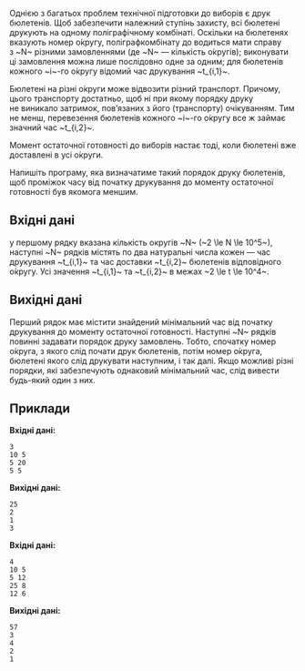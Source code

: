 Однією з&nbsp;багатьох проблем технічної підготовки до&nbsp;виборів є друк бюлетенів. Щоб
забезпечити належний ступінь захисту, всі бюлетені друкують на&nbsp;одному поліграфічному
комбінаті. Оскільки на&nbsp;бюлетенях вказують номер о́кругу, поліграфкомбінату до&nbsp;водиться
мати справу з&nbsp;~N~ різними замовленнями (де&nbsp;~N~ — кількість о́кругів); виконувати ці замовлення
можна лише послідовно одне за&nbsp;одним; для бюлетенів кожного ~i~-го о́кругу відомий час
друкування ~t_{i,1}~.

Бюлетені на&nbsp;різні о́круги може відвозити різний транспорт. Причому, цього транспорту
достатньо, щоб ні&nbsp;при якому порядку друку не&nbsp;виникало затримок, пов’язаних з&nbsp;його
(транспорту) очікуванням. Тим не&nbsp;менш, перевезення бюлетенів кожного ~i~-го о́кругу все&nbsp;ж&nbsp;займає
значний час ~t_{i,2}~.

Момент остаточної готовності до&nbsp;виборів настає тоді, коли бюлетені вже доставлені в&nbsp;усі
о́круги.

Напишіть програму, яка визначатиме такий порядок друку бюлетенів, щоб проміжок часу від
початку друкування до&nbsp;моменту остаточної готовності був якомога меншим.

## Вхідні дані

у&nbsp;першому рядку вказана кількість округів ~N~ (~2 \le N \le 10^5~), наступні ~N~ рядків
містять по&nbsp;два натуральні числа кожен — час друкування ~t_{i,1}~ та&nbsp;час доставки ~t_{i,2}~ бюлетенів
відповідного о́кругу. Усі значення ~t_{i,1}~ та&nbsp;~t_{i,2}~ в&nbsp;межах ~2 \le t \le 10^4~.

## Вихідні дані

Перший рядок має містити знайдений мінімальний час від початку друкування
до&nbsp;моменту остаточної готовності. Наступні ~N~ рядків повинні задавати порядок друку
замовлень. Тобто, спочатку номер о́круга, з&nbsp;якого слід почати друк бюлетенів, потім номер
о́круга, бюлетені якого слід друкувати наступним, і&nbsp;так далі. Якщо можливі різні порядки,
які забезпечують однаковий мінімальний час, слід вивести будь-який один з&nbsp;них.

## Приклади

**Вхідні дані:**
```
3
10 5
5 20
5 5
```

**Вихідні дані:**
```
25
2
1
3
```

**Вхідні дані:**
```
4
10 5
5 12
25 8
12 6
```

**Вихідні дані:**
```
57
3
4
2
1
```
